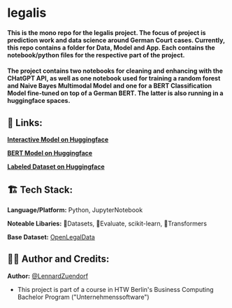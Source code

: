 <h1>legalis</h1>
<h4>This is the mono repo for the legalis project. The focus of project is prediction work and data science around German Court cases. Currently, this repo contains a folder for Data, Model and App. Each contains the notebook/python files for the respective part of the project.</h4>

<h4>The project contains two notebooks for cleaning and enhancing with the CHatGPT API, as well as one notebook used for training a random forest and Naive Bayes Multimodal Model and one for a BERT Classification Model fine-tuned on top of a German BERT. The latter is also running in a huggingface spaces.</h4>

<h2>🔗 Links:</h2>

**[Interactive Model on Huggingface](https://huggingface.co/spaces/LennardZuendorf/legalis)**

**[BERT Model on Huggingface](https://huggingface.co/LennardZuendorf/legalis-BERT)**

**[Labeled Dataset on Huggingface](https://huggingface.co/datasets/LennardZuendorf/legalis)**

<h2>🏗️ Tech Stack:</h2>

**Language/Platform:** Python, JupyterNotebook

**Noteable Libaries:** 🤗Datasets, 🤗Evaluate, scikit-learn, 🤗Transformers

**Base Dataset:** [OpenLegalData](https://huggingface.co/datasets/LennardZuendorf/openlegaldata-bulk-data)

<h2>👨‍💻 Author and Credits:</h2>

**Author:** [@LennardZuendorf](https://github.com/LennardZuendorf)

- This project is part of a course in HTW Berlin's Business Computing Bachelor Program ("Unternehmenssoftware")

